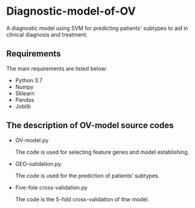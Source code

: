 # Diagnostic-model-of-OV
 A diagnostic model using SVM for predicting patients' subtypes to aid in clinical diagnosis and treatment.

## Requirements

The main requirements are listed below:

* Python 3.7
* Numpy
* Sklearn
* Pandas
* Joblib

## The description of OV-model source codes

* OV-model.py

    The code is used for selecting feature genes and model establishing.

* GEO-validation.py

    The code is used for the prediction of patients’ subtypes.
  
* Five-fole cross-validation.py

    The  code is the 5-fold cross-validation of thw model.
